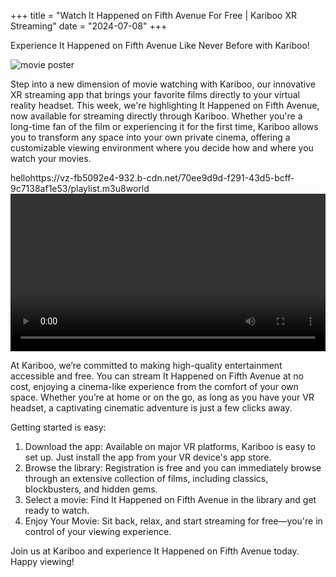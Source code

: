 +++
title = "Watch It Happened on Fifth Avenue For Free | Kariboo XR Streaming"
date = "2024-07-08"
+++
<script src="https://cdn.jsdelivr.net/npm/hls.js@latest"></script>

Experience It Happened on Fifth Avenue Like Never Before with Kariboo!

<img src="https://filmhub-poster-server.b-cdn.net/c6ie-tfpp_it_happened_on_fifth_avenue_16x9.jpg" alt="movie poster" loading="lazy">

Step into a new dimension of movie watching with Kariboo, our innovative XR streaming app that brings your favorite films directly to your virtual reality headset. This week, we're highlighting It Happened on Fifth Avenue, now available for streaming directly through Kariboo. Whether you're a long-time fan of the film or experiencing it for the first time, Kariboo allows you to transform any space into your own private cinema, offering a customizable viewing environment where you decide how and where you watch your movies.

hellohttps://vz-fb5092e4-932.b-cdn.net/70ee9d9d-f291-43d5-bcff-9c7138af1e53/playlist.m3u8world
<video id="video" width="100%" controls></video>

At Kariboo, we’re committed to making high-quality entertainment accessible and free. You can stream It Happened on Fifth Avenue at no cost, enjoying a cinema-like experience from the comfort of your own space. Whether you’re at home or on the go, as long as you have your VR headset, a captivating cinematic adventure is just a few clicks away.

Getting started is easy:

1. Download the app: Available on major VR platforms, Kariboo is easy to set up. Just install the app from your VR device's app store.
2. Browse the library: Registration is free and you can immediately browse through an extensive collection of films, including classics, blockbusters, and hidden gems.
3. Select a movie: Find It Happened on Fifth Avenue in the library and get ready to watch.
4. Enjoy Your Movie: Sit back, relax, and start streaming for free—you're in control of your viewing experience.

Join us at Kariboo and experience It Happened on Fifth Avenue today. Happy viewing!

  
<script>
  var video = document.getElementById('video');
  if(Hls.isSupported()) {
    var hls = new Hls();
    hls.loadSource('https://vz-fb5092e4-932.b-cdn.net/70ee9d9d-f291-43d5-bcff-9c7138af1e53/playlist.m3u8');
    hls.attachMedia(video);
    hls.on(Hls.Events.MANIFEST_PARSED,function() {
      video.play();
  });
 }
 // hls.js is not supported on platforms that do not have Media Source Extensions (MSE) enabled.
 // When the browser has built-in HLS support (check using `canPlayType`), we can provide an HLS manifest (i.e. .m3u8 URL) directly to the video element throught the `src` property.
 // This is using the built-in support of the plain video element, without using hls.js.
  else if (video.canPlayType('application/vnd.apple.mpegurl')) {
    video.src = 'https://vz-fb5092e4-932.b-cdn.net/70ee9d9d-f291-43d5-bcff-9c7138af1e53/playlist.m3u8';
    video.addEventListener('canplay',function() {
      video.play();
    });
  }
</script>
